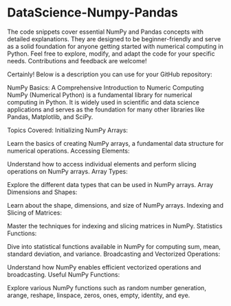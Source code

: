 # DataScience-Numpy-Pandas
The code snippets cover essential NumPy and Pandas concepts with detailed explanations. They are designed to be beginner-friendly and serve as a solid foundation for anyone getting started with numerical computing in Python.  Feel free to explore, modify, and adapt the code for your specific needs. Contributions and feedback are welcome!

Certainly! Below is a description you can use for your GitHub repository:

NumPy Basics: A Comprehensive Introduction to Numeric Computing
NumPy (Numerical Python) is a fundamental library for numerical computing in Python. It is widely used in scientific and data science applications and serves as the foundation for many other libraries like Pandas, Matplotlib, and SciPy.

Topics Covered:
Initializing NumPy Arrays:

Learn the basics of creating NumPy arrays, a fundamental data structure for numerical operations.
Accessing Elements:

Understand how to access individual elements and perform slicing operations on NumPy arrays.
Array Types:

Explore the different data types that can be used in NumPy arrays.
Array Dimensions and Shapes:

Learn about the shape, dimensions, and size of NumPy arrays.
Indexing and Slicing of Matrices:

Master the techniques for indexing and slicing matrices in NumPy.
Statistics Functions:

Dive into statistical functions available in NumPy for computing sum, mean, standard deviation, and variance.
Broadcasting and Vectorized Operations:

Understand how NumPy enables efficient vectorized operations and broadcasting.
Useful NumPy Functions:

Explore various NumPy functions such as random number generation, arange, reshape, linspace, zeros, ones, empty, identity, and eye.
